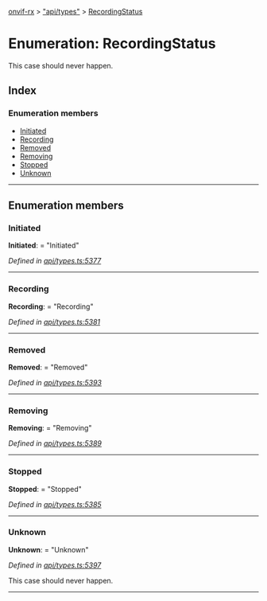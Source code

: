 [onvif-rx](../README.md) > ["api/types"](../modules/_api_types_.md) > [RecordingStatus](../enums/_api_types_.recordingstatus.md)

# Enumeration: RecordingStatus

This case should never happen.

## Index

### Enumeration members

* [Initiated](_api_types_.recordingstatus.md#initiated)
* [Recording](_api_types_.recordingstatus.md#recording)
* [Removed](_api_types_.recordingstatus.md#removed)
* [Removing](_api_types_.recordingstatus.md#removing)
* [Stopped](_api_types_.recordingstatus.md#stopped)
* [Unknown](_api_types_.recordingstatus.md#unknown)

---

## Enumeration members

<a id="initiated"></a>

###  Initiated

**Initiated**:  = "Initiated"

*Defined in [api/types.ts:5377](https://github.com/patrickmichalina/onvif-rx/blob/034e4d6/src/api/types.ts#L5377)*

___
<a id="recording"></a>

###  Recording

**Recording**:  = "Recording"

*Defined in [api/types.ts:5381](https://github.com/patrickmichalina/onvif-rx/blob/034e4d6/src/api/types.ts#L5381)*

___
<a id="removed"></a>

###  Removed

**Removed**:  = "Removed"

*Defined in [api/types.ts:5393](https://github.com/patrickmichalina/onvif-rx/blob/034e4d6/src/api/types.ts#L5393)*

___
<a id="removing"></a>

###  Removing

**Removing**:  = "Removing"

*Defined in [api/types.ts:5389](https://github.com/patrickmichalina/onvif-rx/blob/034e4d6/src/api/types.ts#L5389)*

___
<a id="stopped"></a>

###  Stopped

**Stopped**:  = "Stopped"

*Defined in [api/types.ts:5385](https://github.com/patrickmichalina/onvif-rx/blob/034e4d6/src/api/types.ts#L5385)*

___
<a id="unknown"></a>

###  Unknown

**Unknown**:  = "Unknown"

*Defined in [api/types.ts:5397](https://github.com/patrickmichalina/onvif-rx/blob/034e4d6/src/api/types.ts#L5397)*

This case should never happen.

___

